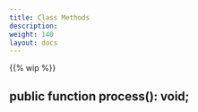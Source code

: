 ```yaml
---
title: Class Methods
description: 
weight: 140
layout: docs
---
```


{{% wip %}}


## public function process(): void;